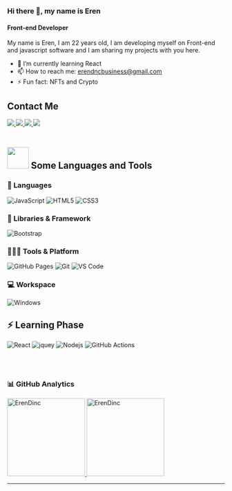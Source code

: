 ### Hi there 👋, my name is Eren 
#### Front-end Developer
My name is Eren, I am 22 years old, I am developing myself on Front-end and javascript software and I am sharing my projects with you here.

- 🌱 I’m currently learning React 
- 📫 How to reach me: erendncbusiness@gmail.com 
- ⚡ Fun fact: NFTs and Crypto



## Contact Me

   <a href="https://www.linkedin.com/in/eren-din%C3%A7-157400218/">
		<img src="https://img.shields.io/badge/LinkedIn-0077B5?style=for-the-badge&logo=linkedin&logoColor=white" />
	</a>
	<a href="https://twitter.com/@Eren_dncc">
		<img src="https://img.shields.io/badge/Twitter-1DA1F2?style=for-the-badge&logo=twitter&logoColor=white" />
	</a>
	<a href="https://www.instagram.com/erendinc/">
		<img src="https://img.shields.io/badge/Instagram-E4405F?style=for-the-badge&logo=instagram&logoColor=white" />
	 <a href="mailto:erendncbusiness@gmail.com">
		<img src="https://img.shields.io/badge/Gmail-D14836?style=for-the-badge&logo=gmail&logoColor=white" />
	</a>

<br>
<br>




## <img src="https://media2.giphy.com/media/QssGEmpkyEOhBCb7e1/giphy.gif?cid=ecf05e47a0n3gi1bfqntqmob8g9aid1oyj2wr3ds3mg700bl&rid=giphy.gif" width="50px"> Some Languages and Tools
	
### 🚀 Languages

![JavaScript](https://img.shields.io/badge/JavaScript-323330?style=for-the-badge&logo=javascript&logoColor=F7DF1E)
![HTML5](https://img.shields.io/badge/HTML5-E34F26?style=for-the-badge&logo=html5&logoColor=white)
![CSS3](https://img.shields.io/badge/CSS3-1572B6?style=for-the-badge&logo=css3&logoColor=white)

	
### 🧩 Libraries & Framework

![Bootstrap](https://img.shields.io/badge/Bootstrap-563D7C?style=for-the-badge&logo=bootstrap&logoColor=white)

	
### 🧑🏻‍💻 Tools & Platform

![GitHub Pages](https://img.shields.io/badge/GitHub_Pages-100000?style=for-the-badge&logo=github&logoColor=white)
![Git](https://img.shields.io/badge/Git-F05032?style=for-the-badge&logo=git&logoColor=white)
![VS Code](https://img.shields.io/badge/Visual_Studio_Code-0078D4?style=for-the-badge&logo=visual%20studio%20code&logoColor=white)
	
	
### 💻 Workspace

![Windows](https://img.shields.io/badge/Windows-0078D6?style=for-the-badge&logo=windows&logoColor=white)
	
## ⚡️ Learning Phase
![React](https://img.shields.io/badge/React-20232A?style=for-the-badge&logo=react&logoColor=61DAFB)
![jquey](https://img.shields.io/badge/jQuery-0769AD?style=for-the-badge&logo=jquery&logoColor=white)
![Nodejs](https://img.shields.io/badge/Node.js-339933?style=for-the-badge&logo=nodedotjs&logoColor=white)
![GitHub Actions](https://img.shields.io/badge/GitHub_Actions-2088FF?style=for-the-badge&logo=github-actions&logoColor=white)

<br>
<br>

### 📊 GitHub Analytics  
<a href="https://github.com/ErenDinc">
  <img height="180em"  src="https://github-readme-stats.vercel.app/api?username=ErenDinc&show_icons=true&locale=en&theme=algolia&include_all_commits=true&count_private=true" alt="ErenDinc"/>
  <img height="180em" src="https://github-readme-stats.vercel.app/api/top-langs?username=ErenDinc&show_icons=true&locale=en&layout=compact&langs_count=8&theme=algolia" alt="ErenDinc"/>
</a>
<hr class="dotted">
